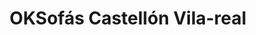 ---
title: "OKSofás Castellón Vila-real"
url: /vila-real/oksofas-castellon-vila-real/
shop: Möbel
---